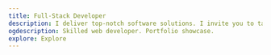 ```yaml
---
title: Full-Stack Developer
description: I deliver top-notch software solutions. I invite you to take a look at my portfolio, where you can see my extensive skills and experience in web development.
ogdescription: Skilled web developer. Portfolio showcase.
explore: Explore
---
```

